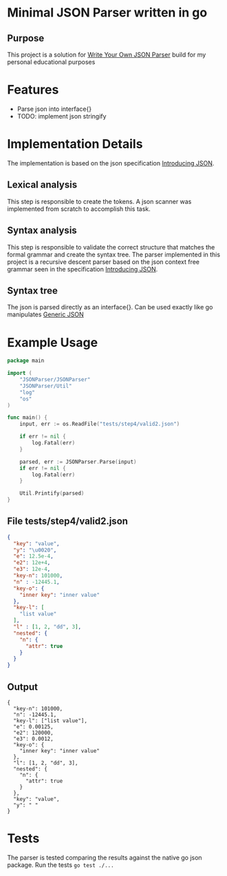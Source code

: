 # Minimal JSON Parser written in go

## Purpose
This project is a solution for [Write Your Own JSON Parser](https://codingchallenges.fyi/challenges/challenge-json-parser)
build for my personal educational purposes

# Features
* Parse json into interface{}
* TODO: implement json stringify

# Implementation Details
The implementation is based on the json specification [Introducing JSON](https://www.json.org/json-en.html).

## Lexical analysis
This step is responsible to create the tokens.
A json scanner was implemented from scratch to accomplish this task.

## Syntax analysis
This step is responsible to validate the correct structure that matches the formal grammar and create the syntax tree.
The parser implemented in this project is a recursive descent parser based on the json context free grammar seen in the specification [Introducing JSON](https://www.json.org/json-en.html).

## Syntax tree 
The json is parsed directly as an interface{}. Can be used exactly like go manipulates [Generic JSON](https://go.dev/blog/json#generic-json-with-interface)

# Example Usage
```go
package main

import (
	"JSONParser/JSONParser"
	"JSONParser/Util"
	"log"
	"os"
)

func main() {
	input, err := os.ReadFile("tests/step4/valid2.json")

	if err != nil {
		log.Fatal(err)
	}

	parsed, err := JSONParser.Parse(input)
	if err != nil {
		log.Fatal(err)
	}

	Util.Printify(parsed)
}
```
## File tests/step4/valid2.json
```json
{
  "key": "value",
  "y": "\u0020",
  "e": 12.5e-4,
  "e2": 12e+4,
  "e3": 12e-4,
  "key-n": 101000,
  "n" : -12445.1,
  "key-o": {
    "inner key": "inner value"
  },
  "key-l": [
    "list value"
  ],
  "l" : [1, 2, "dd", 3],
  "nested": {
    "n": {
      "attr": true
    }
  }
}
```
## Output
```terminal
{
  "key-n": 101000,
  "n": -12445.1,
  "key-l": ["list value"],
  "e": 0.00125,
  "e2": 120000,
  "e3": 0.0012,
  "key-o": {
    "inner key": "inner value"
  },
  "l": [1, 2, "dd", 3],
  "nested": {
    "n": {
      "attr": true
    }
  },
  "key": "value",
  "y": " "
}
```

# Tests
The parser is tested comparing the results against the native go json package.
Run the tests ```go test ./...```